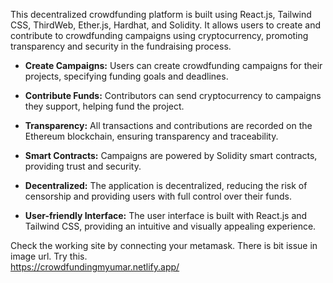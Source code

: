 This decentralized crowdfunding platform is built using React.js, Tailwind CSS, ThirdWeb, Ether.js, Hardhat, and Solidity. It allows users to create and contribute to crowdfunding campaigns using cryptocurrency, promoting transparency and security in the fundraising process.


- **Create Campaigns:** Users can create crowdfunding campaigns for their projects, specifying funding goals and deadlines.

- **Contribute Funds:** Contributors can send cryptocurrency to campaigns they support, helping fund the project.

- **Transparency:** All transactions and contributions are recorded on the Ethereum blockchain, ensuring transparency and traceability.

- **Smart Contracts:** Campaigns are powered by Solidity smart contracts, providing trust and security.

- **Decentralized:** The application is decentralized, reducing the risk of censorship and providing users with full control over their funds.

- **User-friendly Interface:** The user interface is built with React.js and Tailwind CSS, providing an intuitive and visually appealing experience.

Check the working site by connecting your metamask. There is bit issue in image url. Try this.  
https://crowdfundingmyumar.netlify.app/
